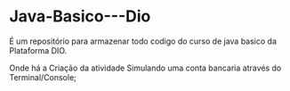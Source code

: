 # Java-Basico---Dio
É um repositório para armazenar todo codigo do curso de java basico da Plataforma DIO.

Onde há a Criação da atividade Simulando uma conta bancaria através do Terminal/Console;

